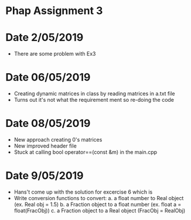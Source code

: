 # Phap Assignment 3

# Date 2/05/2019 
- There are some problem with Ex3

# Date 06/05/2019
- Creating dynamic matrices in class by reading matrices in a.txt file
- Turns out it's not what the requirement ment so re-doing the code  

# Date 08/05/2019
- New approach creating 0's matrices 
- New improved header file
- Stuck at calling bool operator==(const &m) in the main.cpp

# Date 9/05/2019
- Hans't come up with the solution for excercise 6 which is 
- Write conversion functions to convert:
a. a float number to Real object (ex. Real obj = 1.5)
b. a Fraction object to a float number (ex. float a = float(FracObj))
c. a Fraction object to a Real object (FracObj = RealObj)

